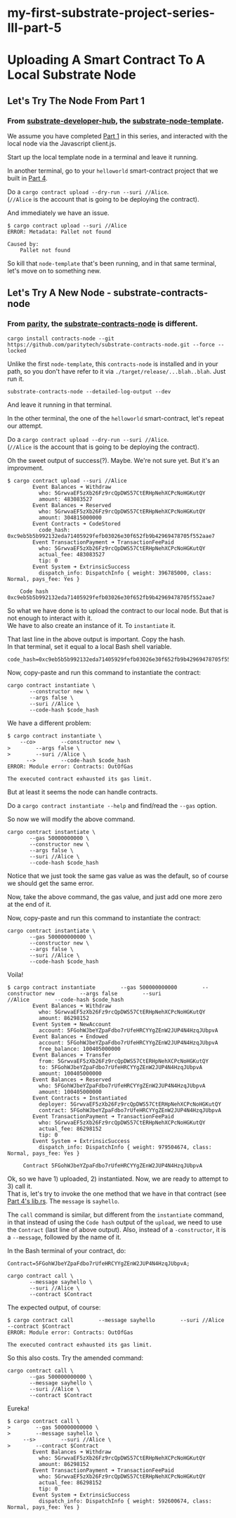 # my-first-substrate-project-series-III-part-5

# Uploading A Smart Contract To A Local Substrate Node  
  
## Let's Try The Node From Part 1 

### From [substrate-developer-hub](https://substrate.io/developers/), the [substrate-node-template](https://github.com/substrate-developer-hub/substrate-node-template/blob/main/README.md).  
  
We assume you have completed [Part 1](https://github.com/elicorrales/my-first-substrate-project-series-III-part-1/blob/main/README.md) in this series, and interacted with the local node via the Javascript client.js.  
  
Start up the local template node in a terminal and leave it running.  
  
In another terminal, go to your ```helloworld``` smart-contract project that we built in [Part 4](https://github.com/elicorrales/my-first-substrate-project-series-III-part-4/blob/main/README.md).  
  
Do a ```cargo contract upload --dry-run --suri //Alice```.  
(```//Alice``` is the account that is going to be deploying the contract).  
  
And immediately we have an issue.  
```
$ cargo contract upload --suri //Alice
ERROR: Metadata: Pallet not found

Caused by:
    Pallet not found
```
  
So kill that ```node-template``` that's been running, and in that same terminal, let's move on to something new.  
  

## Let's Try A New Node - substrate-contracts-node 
  
### From [parity](https://www.parity.io/), the [substrate-contracts-node](https://github.com/paritytech/substrate-contracts-node/blob/main/README.md) is different.  

```
cargo install contracts-node --git https://github.com/paritytech/substrate-contracts-node.git --force --locked
```
  
Unlike the first ```node-template```, this ```contracts-node``` is installed and in your path, so you don't have refer to it via ```./target/release/...blah..blah```.  Just run it.  
  
```
substrate-contracts-node --detailed-log-output --dev
```
  
And leave it running in that terminal.  
  
In the other terminal, the one of the ```helloworld``` smart-contract, let's repeat our attempt.  
  

Do a ```cargo contract upload --dry-run --suri //Alice```.  
(```//Alice``` is the account that is going to be deploying the contract).  
  
Oh the sweet output of success(?).  Maybe. We're not sure yet.  But it's an improvment.  
```
$ cargo contract upload --suri //Alice
        Event Balances ➜ Withdraw
          who: 5GrwvaEF5zXb26Fz9rcQpDWS57CtERHpNehXCPcNoHGKutQY
          amount: 483083527
        Event Balances ➜ Reserved
          who: 5GrwvaEF5zXb26Fz9rcQpDWS57CtERHpNehXCPcNoHGKutQY
          amount: 304815000000
        Event Contracts ➜ CodeStored
          code_hash: 0xc9eb5b5b992132eda71405929fefb03026e30f652fb9b42969478705f552aae7
        Event TransactionPayment ➜ TransactionFeePaid
          who: 5GrwvaEF5zXb26Fz9rcQpDWS57CtERHpNehXCPcNoHGKutQY
          actual_fee: 483083527
          tip: 0
        Event System ➜ ExtrinsicSuccess
          dispatch_info: DispatchInfo { weight: 396785000, class: Normal, pays_fee: Yes }

    Code hash 0xc9eb5b5b992132eda71405929fefb03026e30f652fb9b42969478705f552aae7
```
 
So what we have done is to upload the contract to our local node.  But that is not enough to interact with it.  
We have to also create an instance of it. To ```instantiate``` it.  
   
That last line in the above output is important. Copy the hash.  
In that terminal, set it equal to a local Bash shell variable.  
```  
code_hash=0xc9eb5b5b992132eda71405929fefb03026e30f652fb9b42969478705f552aae7;
```
  
Now, copy-paste and run this command to instantiate the contract:  
```
cargo contract instantiate \
       --constructor new \
       --args false \
       --suri //Alice \
       --code-hash $code_hash
```
  
We have a different problem:  
```
$ cargo contract instantiate \
    --co>        --constructor new \
>        --args false \
>        --suri //Alice \
      -->        --code-hash $code_hash
ERROR: Module error: Contracts: OutOfGas

The executed contract exhausted its gas limit.
```
  
But at least it seems the node can handle contracts.  
  
Do a ```cargo contract instantiate --help``` and find/read the ```--gas``` option.  
  
So now we will modify the above command.  
```
cargo contract instantiate \
       --gas 50000000000 \
       --constructor new \
       --args false \
       --suri //Alice \
       --code-hash $code_hash
```
  
Notice that we just took the same gas value as was the default, so of course we should get the same error.  
  
Now, take the above command, the gas value, and just add one more zero at the end of it.  
  

Now, copy-paste and run this command to instantiate the contract:  
```
cargo contract instantiate \
       --gas 500000000000 \
       --constructor new \
       --args false \
       --suri //Alice \
       --code-hash $code_hash
```
  
Voila!  
```
$ cargo contract instantiate        --gas 500000000000        --constructor new        --args false        --suri
//Alice        --code-hash $code_hash
        Event Balances ➜ Withdraw
          who: 5GrwvaEF5zXb26Fz9rcQpDWS57CtERHpNehXCPcNoHGKutQY
          amount: 86298152
        Event System ➜ NewAccount
          account: 5FGohWJbeYZpaFdbo7rUfeHRCYYgZEnW2JUP4N4HzqJUbpvA
        Event Balances ➜ Endowed
          account: 5FGohWJbeYZpaFdbo7rUfeHRCYYgZEnW2JUP4N4HzqJUbpvA
          free_balance: 100405000000
        Event Balances ➜ Transfer
          from: 5GrwvaEF5zXb26Fz9rcQpDWS57CtERHpNehXCPcNoHGKutQY
          to: 5FGohWJbeYZpaFdbo7rUfeHRCYYgZEnW2JUP4N4HzqJUbpvA
          amount: 100405000000
        Event Balances ➜ Reserved
          who: 5FGohWJbeYZpaFdbo7rUfeHRCYYgZEnW2JUP4N4HzqJUbpvA
          amount: 100405000000
        Event Contracts ➜ Instantiated
          deployer: 5GrwvaEF5zXb26Fz9rcQpDWS57CtERHpNehXCPcNoHGKutQY
          contract: 5FGohWJbeYZpaFdbo7rUfeHRCYYgZEnW2JUP4N4HzqJUbpvA
        Event TransactionPayment ➜ TransactionFeePaid
          who: 5GrwvaEF5zXb26Fz9rcQpDWS57CtERHpNehXCPcNoHGKutQY
          actual_fee: 86298152
          tip: 0
        Event System ➜ ExtrinsicSuccess
          dispatch_info: DispatchInfo { weight: 979504674, class: Normal, pays_fee: Yes }

     Contract 5FGohWJbeYZpaFdbo7rUfeHRCYYgZEnW2JUP4N4HzqJUbpvA
```
  
Ok, so we have 1) uploaded, 2) instantiated.  Now, we are ready to attempt to 3) call it.  
That is, let's try to invoke the one method that we have in that contract (see [Part 4's lib.rs](https://github.com/elicorrales/my-first-substrate-project-series-III-part-4/blob/main/my-first-smart-contract/helloworld/lib.rs).  The ```message``` is ```sayhello```.  
  

The ```call``` command is similar, but different from the ```instantiate``` command, in that instead of using the ```Code hash``` output of the ```upload```, we need to use the ```Contract``` (last line of above output).  Also, instead of a ```-constructor```, it is a ```--message```, followed by the name of it.  
  
In the Bash terminal of your contract, do:  
```
Contract=5FGohWJbeYZpaFdbo7rUfeHRCYYgZEnW2JUP4N4HzqJUbpvA;
```
  
```
cargo contract call \
       --message sayhello \
       --suri //Alice \
       --contract $Contract
```
  
The expected output, of course:  
```
$ cargo contract call        --message sayhello        --suri //Alice        --contract $Contract
ERROR: Module error: Contracts: OutOfGas

The executed contract exhausted its gas limit.
```
  
So this also costs.  Try the amended command:  
```
cargo contract call \
       --gas 500000000000 \
       --message sayhello \
       --suri //Alice \
       --contract $Contract
```
  
Eureka!  
```
$ cargo contract call \
>        --gas 500000000000 \
>        --message sayhello \
     --s>        --suri //Alice \
>        --contract $Contract
        Event Balances ➜ Withdraw
          who: 5GrwvaEF5zXb26Fz9rcQpDWS57CtERHpNehXCPcNoHGKutQY
          amount: 86298152
        Event TransactionPayment ➜ TransactionFeePaid
          who: 5GrwvaEF5zXb26Fz9rcQpDWS57CtERHpNehXCPcNoHGKutQY
          actual_fee: 86298152
          tip: 0
        Event System ➜ ExtrinsicSuccess
          dispatch_info: DispatchInfo { weight: 592600674, class: Normal, pays_fee: Yes }
```
  

